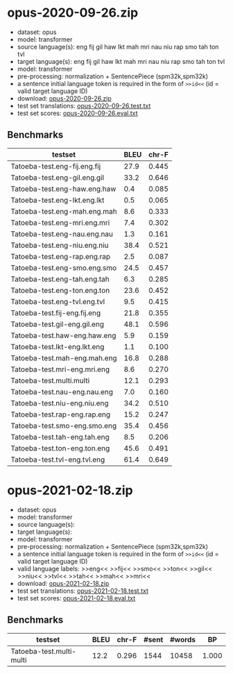 # opus-2020-09-26.zip

* dataset: opus
* model: transformer
* source language(s): eng fij gil haw lkt mah mri nau niu rap smo tah ton tvl
* target language(s): eng fij gil haw lkt mah mri nau niu rap smo tah ton tvl
* model: transformer
* pre-processing: normalization + SentencePiece (spm32k,spm32k)
* a sentence initial language token is required in the form of `>>id<<` (id = valid target language ID)
* download: [opus-2020-09-26.zip](https://object.pouta.csc.fi/Tatoeba-MT-models/pqe-pqe/opus-2020-09-26.zip)
* test set translations: [opus-2020-09-26.test.txt](https://object.pouta.csc.fi/Tatoeba-MT-models/pqe-pqe/opus-2020-09-26.test.txt)
* test set scores: [opus-2020-09-26.eval.txt](https://object.pouta.csc.fi/Tatoeba-MT-models/pqe-pqe/opus-2020-09-26.eval.txt)

## Benchmarks

| testset               | BLEU  | chr-F |
|-----------------------|-------|-------|
| Tatoeba-test.eng-fij.eng.fij 	| 27.9 	| 0.445 |
| Tatoeba-test.eng-gil.eng.gil 	| 33.2 	| 0.646 |
| Tatoeba-test.eng-haw.eng.haw 	| 0.4 	| 0.085 |
| Tatoeba-test.eng-lkt.eng.lkt 	| 0.5 	| 0.065 |
| Tatoeba-test.eng-mah.eng.mah 	| 8.6 	| 0.333 |
| Tatoeba-test.eng-mri.eng.mri 	| 7.4 	| 0.302 |
| Tatoeba-test.eng-nau.eng.nau 	| 1.3 	| 0.161 |
| Tatoeba-test.eng-niu.eng.niu 	| 38.4 	| 0.521 |
| Tatoeba-test.eng-rap.eng.rap 	| 2.5 	| 0.087 |
| Tatoeba-test.eng-smo.eng.smo 	| 24.5 	| 0.457 |
| Tatoeba-test.eng-tah.eng.tah 	| 6.3 	| 0.285 |
| Tatoeba-test.eng-ton.eng.ton 	| 23.6 	| 0.452 |
| Tatoeba-test.eng-tvl.eng.tvl 	| 9.5 	| 0.415 |
| Tatoeba-test.fij-eng.fij.eng 	| 21.8 	| 0.355 |
| Tatoeba-test.gil-eng.gil.eng 	| 48.1 	| 0.596 |
| Tatoeba-test.haw-eng.haw.eng 	| 5.9 	| 0.159 |
| Tatoeba-test.lkt-eng.lkt.eng 	| 1.1 	| 0.100 |
| Tatoeba-test.mah-eng.mah.eng 	| 16.8 	| 0.288 |
| Tatoeba-test.mri-eng.mri.eng 	| 8.6 	| 0.270 |
| Tatoeba-test.multi.multi 	| 12.1 	| 0.293 |
| Tatoeba-test.nau-eng.nau.eng 	| 7.0 	| 0.160 |
| Tatoeba-test.niu-eng.niu.eng 	| 34.2 	| 0.510 |
| Tatoeba-test.rap-eng.rap.eng 	| 15.2 	| 0.247 |
| Tatoeba-test.smo-eng.smo.eng 	| 35.4 	| 0.456 |
| Tatoeba-test.tah-eng.tah.eng 	| 8.5 	| 0.206 |
| Tatoeba-test.ton-eng.ton.eng 	| 45.6 	| 0.491 |
| Tatoeba-test.tvl-eng.tvl.eng 	| 61.4 	| 0.649 |






# opus-2021-02-18.zip

* dataset: opus
* model: transformer
* source language(s): 
* target language(s): 
* model: transformer
* pre-processing: normalization + SentencePiece (spm32k,spm32k)
* a sentence initial language token is required in the form of `>>id<<` (id = valid target language ID)
* valid language labels: >>eng<< >>fij<< >>smo<< >>ton<< >>gil<< >>niu<< >>tvl<< >>tah<< >>mah<< >>mri<<
* download: [opus-2021-02-18.zip](https://object.pouta.csc.fi/Tatoeba-MT-models/pqe-pqe/opus-2021-02-18.zip)
* test set translations: [opus-2021-02-18.test.txt](https://object.pouta.csc.fi/Tatoeba-MT-models/pqe-pqe/opus-2021-02-18.test.txt)
* test set scores: [opus-2021-02-18.eval.txt](https://object.pouta.csc.fi/Tatoeba-MT-models/pqe-pqe/opus-2021-02-18.eval.txt)

## Benchmarks

| testset | BLEU  | chr-F | #sent | #words | BP |
|---------|-------|-------|-------|--------|----|
| Tatoeba-test.multi-multi 	| 12.2 	| 0.296 	| 1544 	| 10458 	| 1.000 |

